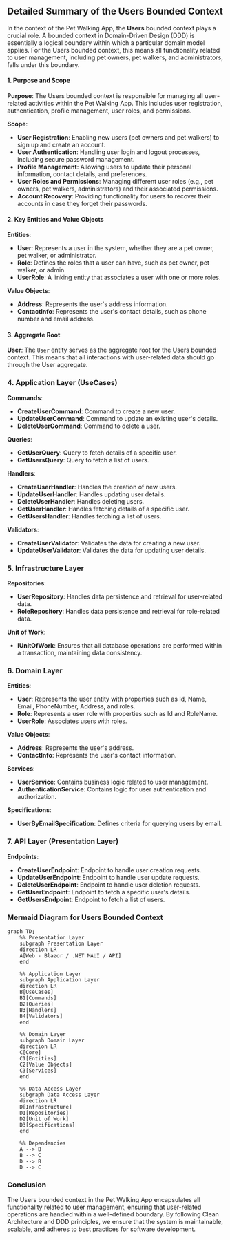 

## **Detailed Summary of the Users Bounded Context**

In the context of the Pet Walking App, the **Users** bounded context plays a crucial role. A bounded context in Domain-Driven Design (DDD) is essentially a logical boundary within which a particular domain model applies. For the Users bounded context, this means all functionality related to user management, including pet owners, pet walkers, and administrators, falls under this boundary.
#### **1. Purpose and Scope**

**Purpose**:
The Users bounded context is responsible for managing all user-related activities within the Pet Walking App. This includes user registration, authentication, profile management, user roles, and permissions.

**Scope**:
- **User Registration**: Enabling new users (pet owners and pet walkers) to sign up and create an account.
- **User Authentication**: Handling user login and logout processes, including secure password management.
- **Profile Management**: Allowing users to update their personal information, contact details, and preferences.
- **User Roles and Permissions**: Managing different user roles (e.g., pet owners, pet walkers, administrators) and their associated permissions.
- **Account Recovery**: Providing functionality for users to recover their accounts in case they forget their passwords.

#### **2. Key Entities and Value Objects**

**Entities**:
- **User**: Represents a user in the system, whether they are a pet owner, pet walker, or administrator.
- **Role**: Defines the roles that a user can have, such as pet owner, pet walker, or admin.
- **UserRole**: A linking entity that associates a user with one or more roles.

**Value Objects**:
- **Address**: Represents the user's address information.
- **ContactInfo**: Represents the user's contact details, such as phone number and email address.

#### **3. Aggregate Root**

**User**: The `User` entity serves as the aggregate root for the Users bounded context. This means that all interactions with user-related data should go through the User aggregate.

### **4. Application Layer (UseCases)**

**Commands**:
- **CreateUserCommand**: Command to create a new user.
- **UpdateUserCommand**: Command to update an existing user's details.
- **DeleteUserCommand**: Command to delete a user.

**Queries**:
- **GetUserQuery**: Query to fetch details of a specific user.
- **GetUsersQuery**: Query to fetch a list of users.

**Handlers**:
- **CreateUserHandler**: Handles the creation of new users.
- **UpdateUserHandler**: Handles updating user details.
- **DeleteUserHandler**: Handles deleting users.
- **GetUserHandler**: Handles fetching details of a specific user.
- **GetUsersHandler**: Handles fetching a list of users.

**Validators**:
- **CreateUserValidator**: Validates the data for creating a new user.
- **UpdateUserValidator**: Validates the data for updating user details.

### **5. Infrastructure Layer**

**Repositories**:
- **UserRepository**: Handles data persistence and retrieval for user-related data.
- **RoleRepository**: Handles data persistence and retrieval for role-related data.

**Unit of Work**:
- **IUnitOfWork**: Ensures that all database operations are performed within a transaction, maintaining data consistency.

### **6. Domain Layer**

**Entities**:
- **User**: Represents the user entity with properties such as Id, Name, Email, PhoneNumber, Address, and roles.
- **Role**: Represents a user role with properties such as Id and RoleName.
- **UserRole**: Associates users with roles.

**Value Objects**:
- **Address**: Represents the user's address.
- **ContactInfo**: Represents the user's contact information.

**Services**:
- **UserService**: Contains business logic related to user management.
- **AuthenticationService**: Contains logic for user authentication and authorization.

**Specifications**:
- **UserByEmailSpecification**: Defines criteria for querying users by email.

### **7. API Layer (Presentation Layer)**

**Endpoints**:
- **CreateUserEndpoint**: Endpoint to handle user creation requests.
- **UpdateUserEndpoint**: Endpoint to handle user update requests.
- **DeleteUserEndpoint**: Endpoint to handle user deletion requests.
- **GetUserEndpoint**: Endpoint to fetch a specific user's details.
- **GetUsersEndpoint**: Endpoint to fetch a list of users.

### **Mermaid Diagram for Users Bounded Context**

```mermaid
graph TD;
    %% Presentation Layer
    subgraph Presentation Layer
    direction LR
    A[Web - Blazor / .NET MAUI / API]
    end

    %% Application Layer
    subgraph Application Layer
    direction LR
    B[UseCases]
    B1[Commands]
    B2[Queries]
    B3[Handlers]
    B4[Validators]
    end

    %% Domain Layer
    subgraph Domain Layer
    direction LR
    C[Core]
    C1[Entities]
    C2[Value Objects]
    C3[Services]
    end

    %% Data Access Layer
    subgraph Data Access Layer
    direction LR
    D[Infrastructure]
    D1[Repositories]
    D2[Unit of Work]
    D3[Specifications]
    end

    %% Dependencies
    A --> B
    B --> C
    D --> B
    D --> C   

```

### **Conclusion**

The Users bounded context in the Pet Walking App encapsulates all functionality related to user management, ensuring that user-related operations are handled within a well-defined boundary. By following Clean Architecture and DDD principles, we ensure that the system is maintainable, scalable, and adheres to best practices for software development.